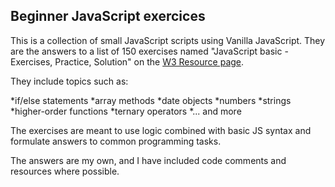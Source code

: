 ## Beginner JavaScript exercices

This is a collection of small JavaScript scripts using Vanilla JavaScript. They are the answers to a list of 150 exercises named "JavaScript basic - Exercises, Practice, Solution" on the [W3 Resource page](https://www.w3resource.com/index.php).

They include topics such as:

*if/else statements
*array methods
*date objects
*numbers
*strings
*higher-order functions
*ternary operators
*... and more

The exercises are meant to use logic combined with basic JS syntax and formulate answers to common programming tasks.

The answers are my own, and I have included code comments and resources where possible.
